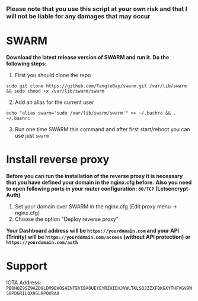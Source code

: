 ### Please note that you use this script at your own risk and that I will not be liable for any damages that may occur ###


# SWARM #

**Download the latest release version of SWARM and run it. Do the following steps:**

1. First you should clone the repo
```shell
sudo git clone https://github.com/TangleBay/swarm.git /var/lib/swarm && sudo chmod +x /var/lib/swarm/swarm
```
2. Add an alias for the current user
```shell
echo "alias swarm='sudo /var/lib/swarm/swarm'" >> ~/.bashrc && . ~/.bashrc
```
3. Run one time SWARM this command and after first start/reboot you can use just `swarm`



# Install reverse proxy #

**Before you can run the installation of the reverse proxy it is necessary that you have defined your domain in the nginx.cfg before.**
**Also you need to open following ports in your router configuration: `80/TCP` (Letsencrypt-Auth)**

1. Set your domain over SWARM in the nginx.cfg (Edit proxy menu -> nginx.cfg)
2. Choose the option "Deploy reverse proxy"

**Your Dashboard address will be `https://yourdomain.com` and your API (Trinity) will be `https://yourdomain.com/access` (without API protection) or `https://yourdomain.com/auth`**


# Support

IOTA Address: `PBOHQZ9SZ9AZD9LDM9EHOSAENTEVIBAOUEYEYRZHIDXJVWLTKLSQJZZXFBKGXYTHFVGV9WSBPDGRILOX9SLKPOXRAA`
